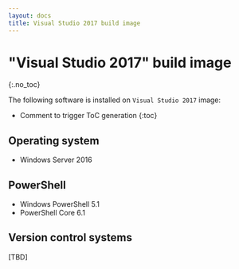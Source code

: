 ```yaml
---
layout: docs
title: Visual Studio 2017 build image
---
```


<!-- markdownlint-disable MD022 MD032 -->
# "Visual Studio 2017" build image
{:.no_toc}

The following software is installed on `Visual Studio 2017` image:

* Comment to trigger ToC generation
{:toc}
<!-- markdownlint-enable MD022 MD032 -->

## Operating system

* Windows Server 2016

## PowerShell

* Windows PowerShell 5.1
* PowerShell Core 6.1

## Version control systems

[TBD]
